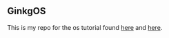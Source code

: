 GinkgOS
-------

This is my repo for the os tutorial found [here](http://wiki.osdev.org/Bare_Bones) and [here](http://wiki.osdev.org/Meaty_Skeleton).
